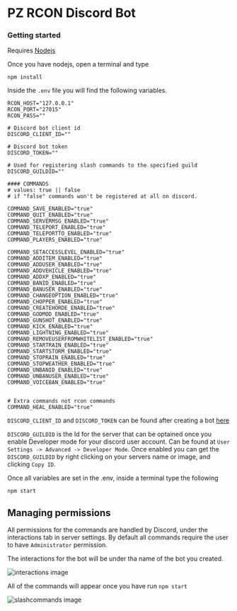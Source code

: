 # PZ RCON Discord Bot

### Getting started

Requires [Nodejs](https://nodejs.org/)

Once you have nodejs, open a terminal and type
```
npm install
```

Inside the `.env` file you will find the following variables.

```
RCON_HOST="127.0.0.1"
RCON_PORT="27015"
RCON_PASS=""

# Discord bot client id
DISCORD_CLIENT_ID=""

# Discord bot token
DISCORD_TOKEN=""

# Used for registering slash commands to the specified guild
DISCORD_GUILDID=""

#### COMMANDS
# values: true || false
# if "false" commands won't be registered at all on discord.

COMMAND_SAVE_ENABLED="true"
COMMAND_QUIT_ENABLED="true"
COMMAND_SERVERMSG_ENABLED="true"
COMMAND_TELEPORT_ENABLED="true"
COMMAND_TELEPORTTO_ENABLED="true"
COMMAND_PLAYERS_ENABLED="true"

COMMAND_SETACCESSLEVEL_ENABLED="true"
COMMAND_ADDITEM_ENABLED="true"
COMMAND_ADDUSER_ENABLED="true"
COMMAND_ADDVEHICLE_ENABLED="true"
COMMAND_ADDXP_ENABLED="true"
COMMAND_BANID_ENABLED="true"
COMMAND_BANUSER_ENABLED="true"
COMMAND_CHANGEOPTION_ENABLED="true"
COMMAND_CHOPPER_ENABLED="true"
COMMAND_CREATEHORDE_ENABLED="true"
COMMAND_GODMOD_ENABLED="true"
COMMAND_GUNSHOT_ENABLED="true"
COMMAND_KICK_ENABLED="true"
COMMAND_LIGHTNING_ENABLED="true"
COMMAND_REMOVEUSERFROMWHITELIST_ENABLED="true"
COMMAND_STARTRAIN_ENABLED="true"
COMMAND_STARTSTORM_ENABLED="true"
COMMAND_STOPRAIN_ENABLED="true"
COMMAND_STOPWEATHER_ENABLED="true"
COMMAND_UNBANID_ENABLED="true"
COMMAND_UNBANUSER_ENABLED="true"
COMMAND_VOICEBAN_ENABLED="true"


# Extra commands not rcon commands
COMMAND_HEAL_ENABLED="true"

```
`DISCORD_CLIENT_ID` and `DISCORD_TOKEN` can be found after creating a bot [here](https://discord.com/developers/applications)

`DISCORD_GUILDID` is the Id for the server that can be optained once you enable Developer mode for your discord user account. Can be found at `User Settings -> Advanced -> Developer Mode`. Once enabled you can get the `DISCORD_GUILDID` by right clicking on your servers name or image, and clicking `Copy ID`.

Once all variables are set in the .env, inside a terminal type the following
```
npm start
```

## Managing permissions

All permissions for the commands are handled by Discord, under the interactions tab in server settings. By default all commands require the user to have `Administrator` permission.

The interactions for the bot will be under tha name of the bot you created.


![interactions image](https://github.com/mikey10055/pz_rcon_discord_bot/blob/main/interactions.jpg?raw=true)

All of the commands will appear once you have run `npm start`

![slashcommands image](https://github.com/mikey10055/pz_rcon_discord_bot/blob/main/slashcommands.jpg?raw=true)